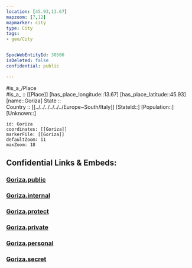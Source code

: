 ```yaml
---
location: [45.93,13.67] 
mapzoom: [7,12] 
mapmarker: city 
type: City
tags:
- geo/City


SpocWebEntityId: 30506
isDeleted: false
confidential: public

---
```

#is_a_/Place  
#is_a_ :: [[Place]] 
[has_place_longitude::13.67] 
[has_place_latitude::45.93] 
[name::Goriza] 
State ::  
Country :: [[../../../../../../Europe~South/Italy]] 
[StateId::] 
[Population::] 
[Unknown::] 


```leaflet
id: Goriza
coordinates: [[Goriza]] 
markerFile: [[Goriza]] 
defaultZoom: 11 
maxZoom: 18
```


## Confidential Links & Embeds: 

### [Goriza.public](/_public/\Earth\Continent\Europe\Europe~Central\Slovenia\Regions~Slovenia\Goriška\counties~Goriška\Nova_Goriška\CityGoriza.public.md) 

### [Goriza.internal](/_internal/\Earth\Continent\Europe\Europe~Central\Slovenia\Regions~Slovenia\Goriška\counties~Goriška\Nova_Goriška\CityGoriza.internal.md) 

### [Goriza.protect](/_protect/\Earth\Continent\Europe\Europe~Central\Slovenia\Regions~Slovenia\Goriška\counties~Goriška\Nova_Goriška\CityGoriza.protect.md) 

### [Goriza.private](/_private/\Earth\Continent\Europe\Europe~Central\Slovenia\Regions~Slovenia\Goriška\counties~Goriška\Nova_Goriška\CityGoriza.private.md) 

### [Goriza.personal](/_personal/\Earth\Continent\Europe\Europe~Central\Slovenia\Regions~Slovenia\Goriška\counties~Goriška\Nova_Goriška\CityGoriza.personal.md) 

### [Goriza.secret](/_secret/\Earth\Continent\Europe\Europe~Central\Slovenia\Regions~Slovenia\Goriška\counties~Goriška\Nova_Goriška\CityGoriza.secret.md)

